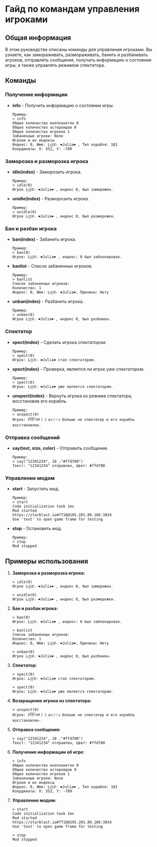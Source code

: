 # Гайд по командам управления игроками

## Общая информация

В этом руководстве описаны команды для управления игроками. Вы узнаете, как замораживать, размораживать, банить и разбанивать игроков, отправлять сообщения, получать информацию о состоянии игры, а также управлять режимом спектатора.

## Команды

### Получение информации

- **info** - Получить информацию о состоянии игры.
  ```
  Пример:
  > info
  Общее количество инопланетян 0
  Общее количество астероидов 0
  Общее количество игроков 1
  Забаненные игроки: None
  Игроки и их индексы
  Индекс: 0, Имя: LⓄV☆ ❤️Julia❤️ , Тип корабля: 101
  Координаты: X: 552, Y: -789
  ```

### Заморозка и разморозка игрока

- **idle(index)** - Заморозить игрока.
  ```
  Пример:
  > idle(0)
  Игрок LⓄV☆ ❤️Julia❤️ , индекс 0, был заморожен.
  ```

- **unidle(index)** - Разморозить игрока.
  ```
  Пример:
  > unidle(0)
  Игрок LⓄV☆ ❤️Julia❤️ , индекс 0, был разморожен.
  ```

### Бан и разбан игрока

- **ban(index)** - Забанить игрока.
  ```
  Пример:
  > ban(0)
  Игрок: LⓄV☆ ❤️Julia❤️ , индекс: 0 был заблокирован.
  ```

- **banlist** - Список забаненных игроков.
  ```
  Пример:
  > banlist
  Список забаненных игроков:
  Количество: 1
  Индекс: 0, Имя: LⓄV☆ ❤️Julia❤️, Причина: Нету
  ```

- **unban(index)** - Разбанить игрока.
  ```
  Пример:
  > unban(0)
  Игрок LⓄV☆ ❤️Julia❤️ , индекс 0, был разбанен.
  ```

### Спектатор

- **spect(index)** - Сделать игрока спектатором.
  ```
  Пример:
  > spect(0)
  Игрок: LⓄV☆ ❤️Julia❤️ стал спектатором.
  ```

- **spect(index)** - Проверка, является ли игрок уже спектатором.
  ```
  Пример:
  > spect(0)
  Игрок: LⓄV☆ ❤️Julia❤️ уже является спектатором.
  ```

- **unspect(index)** - Вернуть игрока из режима спектатора, восстановив его корабль.
  ```
  Пример:
  > unspect(0)
  Игрок: P͠T͠P͠↝Ｍｉｌａ👉👈 больше не спектатор и его корабль восстановлен.
  ```

### Отправка сообщений

- **say(text, size, color)** - Отправить сообщение.
  ```
  Пример:
  > say("12341234", 10 ,"#ffd700")
  Текст: "12341234" отправлен, Цвет: #ffd700
  ```

### Управление модом

- **start** - Запустить мод.
  ```
  Пример:
  > start
  Code initialization took 1ms
  Mod started
  https://starblast.io#7710@195.201.89.106:3034
  Use 'test' to open game frame for testing
  ```

- **stop** - Остановить мод.
  ```
  Пример:
  > stop
  Mod stopped
  ```

## Примеры использования

1. **Заморозка и разморозка игрока:**
   ```
   > idle(0)
   Игрок LⓄV☆ ❤️Julia❤️ , индекс 0, был заморожен.
   
   > unidle(0)
   Игрок LⓄV☆ ❤️Julia❤️ , индекс 0, был разморожен.
   ```

2. **Бан и разбан игрока:**
   ```
   > ban(0)
   Игрок: LⓄV☆ ❤️Julia❤️ , индекс: 0 был заблокирован.
   
   > banlist
   Список забаненных игроков:
   Количество: 1
   Индекс: 0, Имя: LⓄV☆ ❤️Julia❤️, Причина: Нету
   
   > unban(0)
   Игрок LⓄV☆ ❤️Julia❤️ , индекс 0, был разбанен.
   ```

3. **Спектатор:**
   ```
   > spect(0)
   Игрок: LⓄV☆ ❤️Julia❤️ стал спектатором.
   
   > spect(0)
   Игрок: LⓄV☆ ❤️Julia❤️ уже является спектатором.
   ```

4. **Возвращение игрока из спектатора:**
   ```
   > unspect(0)
   Игрок: P͠T͠P͠↝Ｍｉｌａ👉👈 больше не спектатор и его корабль восстановлен.
   ```

5. **Отправка сообщения:**
   ```
   > say("12341234", 10 ,"#ffd700")
   Текст: "12341234" отправлен, Цвет: #ffd700
   ```

6. **Получение информации об игре:**
   ```
   > info
   Общее количество инопланетян 0
   Общее количество астероидов 0
   Общее количество игроков 1
   Забаненные игроки: None
   Игроки и их индексы
   Индекс: 0, Имя: LⓄV☆ ❤️Julia❤️ , Тип корабля: 101
   Координаты: X: 552, Y: -789
   ```

7. **Управление модом:**
   ```
   > start
   Code initialization took 1ms
   Mod started
   https://starblast.io#7710@195.201.89.106:3034
   Use 'test' to open game frame for testing
   
   > stop
   Mod stopped
   ```
